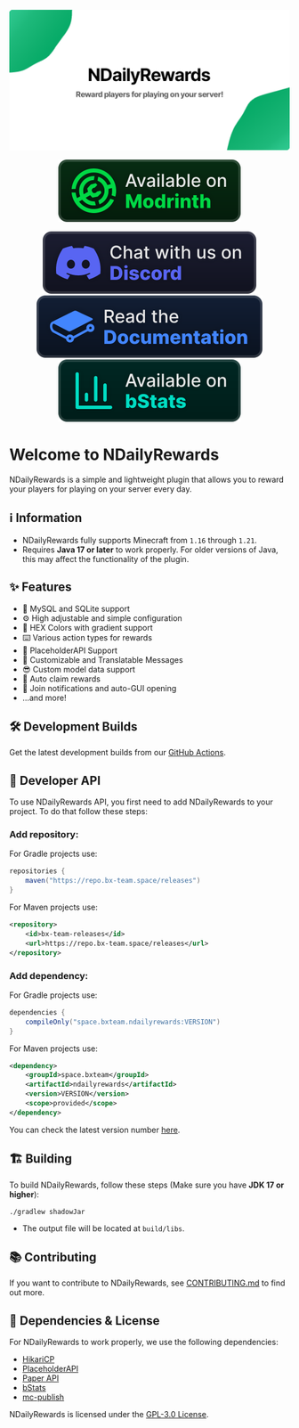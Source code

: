 <div align="center">

![readme-banner.png](/assets/readme-banner.png)

[![Available on Modrinth](https://raw.githubusercontent.com/vLuckyyy/badges/main/avaiable-on-modrinth.svg)](https://modrinth.com/plugin/ndailyrewards)

[![Chat on Discord](https://raw.githubusercontent.com/vLuckyyy/badges/main//chat-with-us-on-discord.svg)](https://discord.gg/p7cxhw7E2M)
[![Read the Docs](https://raw.githubusercontent.com/vLuckyyy/badges/main/read-the-documentation.svg)](https://docs.bx-team.space/ndailyrewards/)
[![Available on BStats](https://raw.githubusercontent.com/vLuckyyy/badges/main/available-on-bstats.svg)](https://bstats.org/plugin/bukkit/NDailyRewards/13844)
</div>

# Welcome to NDailyRewards
NDailyRewards is a simple and lightweight plugin that allows you to reward your players for playing on your server every day.

## ℹ️ Information
- NDailyRewards fully supports Minecraft from `1.16` through `1.21`.
- Requires **Java 17 or later** to work properly. For older versions of Java, this may affect the functionality of the plugin.

## ✨ Features
- 📇 MySQL and SQLite support
- ⚙️ High adjustable and simple configuration
- 🌈 HEX Colors with gradient support
- ⌨️ Various action types for rewards
- 📄 PlaceholderAPI Support
- 📝 Customizable and Translatable Messages
- 😎 Custom model data support
- 🔁 Auto claim rewards
- 🔔 Join notifications and auto-GUI opening
- ...and more!

## 🛠️ Development Builds
Get the latest development builds from our [GitHub Actions](https://github.com/BX-Team/NDailyRewards/actions/workflows/gradle.yml?query=branch%3Amaster).

## 👷 Developer API
To use NDailyRewards API, you first need to add NDailyRewards to your project. To do that follow these steps:

### Add repository:

For Gradle projects use:
```groovy
repositories {
    maven("https://repo.bx-team.space/releases")
}
```

For Maven projects use:
```xml
<repository>
    <id>bx-team-releases</id>
    <url>https://repo.bx-team.space/releases</url>
</repository>
```

### Add dependency:

For Gradle projects use:
```groovy
dependencies {
    compileOnly("space.bxteam.ndailyrewards:VERSION")
}
```

For Maven projects use:
```xml
<dependency>
    <groupId>space.bxteam</groupId>
    <artifactId>ndailyrewards</artifactId>
    <version>VERSION</version>
    <scope>provided</scope>
</dependency>
```

You can check the latest version number [here](https://github.com/BX-Team/NDailyRewards/releases/latest).

## 🏗️ Building
To build NDailyRewards, follow these steps (Make sure you have **JDK 17 or higher**):

```shell
./gradlew shadowJar
```
- The output file will be located at `build/libs`.

## 📚 Contributing
If you want to contribute to NDailyRewards, see [CONTRIBUTING.md](https://github.com/BX-Team/NDailyRewards/blob/master/.github/CONTRIBUTING.md) to find out more.

## 📑 Dependencies & License
For NDailyRewards to work properly, we use the following dependencies:
- [HikariCP](https://github.com/brettwooldridge/HikariCP)
- [PlaceholderAPI](https://github.com/PlaceholderAPI/PlaceholderAPI)
- [Paper API](https://docs.papermc.io/paper/dev/api)
- [bStats](https://bstats.org)
- [mc-publish](https://github.com/Kir-Antipov/mc-publish)

NDailyRewards is licensed under the [GPL-3.0 License](https://github.com/BX-Team/NDailyRewards/blob/master/LICENSE).
